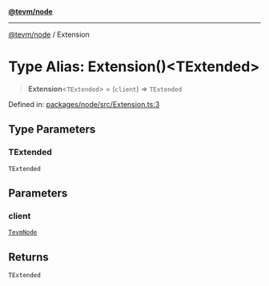 [**@tevm/node**](../README.md)

***

[@tevm/node](../globals.md) / Extension

# Type Alias: Extension()\<TExtended\>

> **Extension**\<`TExtended`\> = (`client`) => `TExtended`

Defined in: [packages/node/src/Extension.ts:3](https://github.com/evmts/tevm-monorepo/blob/main/packages/node/src/Extension.ts#L3)

## Type Parameters

### TExtended

`TExtended`

## Parameters

### client

[`TevmNode`](TevmNode.md)

## Returns

`TExtended`
